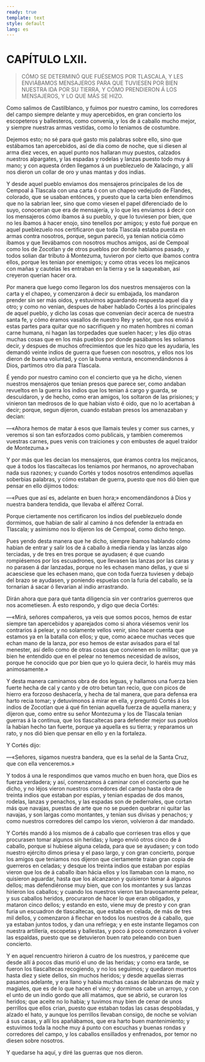 ```yaml
---
ready: true
template: text
style: default
lang: es
---
```


# CAPÍTULO LXII.

> CÓMO SE DETERMINÓ QUE FUÉSEMOS POR TLASCALA, Y LES ENVIÁBAMOS
> MENSAJEROS PARA QUE TUVIESEN POR BIEN NUESTRA IDA POR SU TIERRA, Y CÓMO
> PRENDIERON Á LOS MENSAJEROS, Y LO QUE MÁS SE HIZO.


Como salimos de Castilblanco, y fuimos por nuestro camino, los
corredores del campo siempre delante y muy apercebidos, en gran
concierto los escopeteros y ballesteros, como convenia, y los de
á caballo mucho mejor, y siempre nuestras armas vestidas, como lo
teniamos de costumbre.

Dejemos esto; no sé para qué gasto mis palabras sobre ello, sino que
estábamos tan apercebidos, así de dia como de noche, que si diesen al
arma diez veces, en aquel punto nos hallaran muy puestos, calzados
nuestros alpargates, y las espadas y rodelas y lanzas puesto todo muy
á mano; y con aquesta órden llegamos á un pueblezuelo de Xalacingo, y
allí nos dieron un collar de oro y unas mantas y dos indias.

Y desde aquel pueblo enviamos dos mensajeros principales de los de
Cempoal á Tlascala con una carta ó con un chapeo vedejudo de Flandes,
colorado, que se usaban entónces, y puesto que la carta bien entendimos
que no la sabrian leer, sino que como viesen el papel diferenciado
de lo suyo, conocerian que era de mensajería, y lo que les enviamos á
decir con los mensajeros cómo íbamos á su pueblo, y que lo tuviesen
por bien, que no les íbamos á hacer enojo, sino tenellos por amigos;
y esto fué porque en aquel pueblezuelo nos certificaron que toda
Tlascala estaba puesta en armas contra nosotros, porque, segun pareció,
ya tenian noticia cómo íbamos y que llevábamos con nosotros muchos
amigos, así de Cempoal como los de Zocotlan y de otros pueblos por
donde habiamos pasado, y todos solian dar tributo á Montezuma, tuvieron
por cierto que íbamos contra ellos, porque les tenian por enemigos; y
como otras veces los mejicanos con mañas y cautelas les entraban en la
tierra y se la saqueaban, así creyeron querian hacer ora.

Por manera que luego como llegaron los dos nuestros mensajeros con
la carta y el chapeo, y comenzaron á decir su embajada, los mandaron
prender sin ser más oidos, y estuvimos aguardando respuesta aquel
dia y otro; y como no venian, despues de haber hablado Cortés á los
principales de aquel pueblo, y dicho las cosas que convenian decir
acerca de nuestra santa fe, y cómo éramos vasallos de nuestro Rey y
señor, que nos envió á estas partes para quitar que no sacrifiquen y
no maten hombres ni coman carne humana, ni hagan las torpedades que
suelen hacer; y les dijo otras muchas cosas que en los más pueblos por
donde pasábamos les soliamos decir, y despues de muchos ofrecimientos
que les hizo que les ayudaria, les demandó veinte indios de guerra que
fuesen con nosotros, y ellos nos los dieron de buena voluntad, y con la
buena ventura, encomendándonos á Dios, partimos otro dia para Tlascala.

É yendo por nuestro camino con el concierto que ya he dicho, vienen
nuestros mensajeros que tenian presos que parece ser, como andaban
revueltos en la guerra los indios que los tenian á cargo y guarda,
se descuidaron, y de hecho, como eran amigos, los soltaron de las
prisiones; y vinieron tan medrosos de lo que habian visto é oido, que
no lo acertaban á decir; porque, segun dijeron, cuando estaban presos
los amenazaban y decian:

—«Ahora hemos de matar á esos que llamais teules y comer sus carnes,
y veremos si son tan esforzados como publicais, y tambien comeremos
vuestras carnes, pues venis con traiciones y con embustes de aquel
traidor de Montezuma.»

Y por más que les decian los mensajeros, que éramos contra los
mejicanos, que á todos los tlascaltecas los teniamos por hermanos,
no aprovechaban nada sus razones; y cuando Cortés y todos nosotros
entendimos aquellas soberbias palabras, y cómo estaban de guerra,
puesto que nos dió bien que pensar en ello dijimos todos:

—«Pues que así es, adelante en buen hora;» encomendándonos á Dios y
nuestra bandera tendida, que llevaba el alférez Corral.

Porque ciertamente nos certificaron los indios del pueblezuelo donde
dormimos, que habian de salir al camino á nos defender la entrada en
Tlascala; y asimismo nos lo dijeron los de Cempoal, como dicho tengo.

Pues yendo desta manera que he dicho, siempre íbamos hablando cómo
habian de entrar y salir los de á caballo á media rienda y las lanzas
algo terciadas, y de tres en tres porque se ayudasen; é que cuando
rompiésemos por los escuadrones, que llevasen las lanzas por las caras
y no parasen á dar lanzadas, porque no les echasen mano dellas, y que
si acaesciese que les echasen mano, que con toda fuerza tuviesen y
debajo del brazo se ayudasen, y poniendo espuelas con la furia del
caballo, se la tornarian á sacar ó llevarian al indio arrastrando.

Dirán ahora que para qué tanta diligencia sin ver contrarios guerreros
que nos acometiesen. Á esto respondo, y digo que decia Cortés:

—«Mirá, señores compañeros, ya veis que somos pocos, hemos de estar
siempre tan apercebidos y aparejados como si ahora viésemos venir los
contrarios á pelear, y no solamente vellos venir, sino hacer cuenta
que estamos ya en la batalla con ellos; y que, como acaece muchas
veces que echan mano de la lanza, por eso hemos de estar avisados para
el tal menester, así dello como de otras cosas que convienen en lo
militar; que ya bien he entendido que en el pelear no tenemos necesidad
de avisos, porque he conocido que por bien que yo lo quiera decir, lo
haréis muy más animosamente.»

Y desta manera caminamos obra de dos leguas, y hallamos una fuerza bien
fuerte hecha de cal y canto y de otro betun tan recio, que con picos de
hierro era forzoso deshacerla, y hecha de tal manera, que para defensa
era harto recia tomar; y detuvímonos á mirar en ella, y preguntó Cortés
á los indios de Zocotlan que á qué fin tenian aquella fuerza de aquella
manera; y dijeron que, como entre su señor Montezuma y los de Tlascala
tenian guerras á la continua, que los tlascaltecas para defender
mejor sus pueblos la habian hecho tan fuerte, porque ya aquella es su
tierra; y reparamos un rato, y nos dió bien que pensar en ello y en la
fortaleza.

Y Cortés dijo:

—«Señores, sigamos nuestra bandera, que es la señal de la Santa Cruz,
que con ella venceremos.»

Y todos á una le respondimos que vamos mucho en buen hora, que Dios es
fuerza verdadera; y así, comenzamos á caminar con el concierto que he
dicho, y no léjos vieron nuestros corredores del campo hasta obra de
treinta indios que estaban por espías, y tenian espadas de dos manos,
rodelas, lanzas y penachos, y las espadas son de pedernales, que cortan
más que navajas, puestas de arte que no se pueden quebrar ni quitar las
navajas, y son largas como montantes, y tenian sus divisas y penachos;
y como nuestros corredores del campo los vieron, volvieron á dar
mandado.

Y Cortés mandó á los mismos de á caballo que corriesen tras ellos y
que procurasen tomar algunos sin heridas; y luego envió otros cinco
de á caballo, porque si hubiese alguna celada, para que se ayudasen;
y con todo nuestro ejército dimos priesa y el paso largo, y con gran
concierto, porque los amigos que teniamos nos dijeron que ciertamente
traian gran copia de guerreros en celadas; y desque los treinta
indios que estaban por espías vieron que los de á caballo iban hácia
ellos y los llamaban con la mano, no quisieron aguardar, hasta que
los alcanzaron y quisieron tomar á algunos dellos; mas defendiéronse
muy bien, que con los montantes y sus lanzas hirieron los caballos;
y cuando los nuestros vieron tan bravosamente pelear, y sus caballos
heridos, procuraron de hacer lo que eran obligados, y mataron cinco
dellos; y estando en esto, viene muy de presto y con gran furia un
escuadron de tlascaltecas, que estaba en celada, de más de tres mil
dellos, y comenzaron á flechar en todos los nuestros de á caballo,
que ya estaban juntos todos, y dan una refriega; y en este instante
llegamos con nuestra artillería, escopetas y ballestas, y poco á poco
comenzaron á volver las espaldas, puesto que se detuvieron buen rato
peleando con buen concierto.

Y en aquel rencuentro hirieron á cuatro de los nuestros, y paréceme
que desde allí á pocos dias murió el uno de las heridas; y como era
tarde, se fueron los tlascaltecas recogiendo, y no los seguimos; y
quedaron muertos hasta diez y siete dellos, sin muchos heridos; y
desde aquellas sierras pasamos adelante, y era llano y habia muchas
casas de labranzas de maíz y magiales, que es de lo que hacen el vino;
y dormimos cabe un arroyo, y con el unto de un indio gordo que allí
matamos, que se abrió, se curaron los heridos; que aceite no lo habia;
y tuvimos muy bien de cenar de unos perrillos que ellos crian, puesto
que estaban todas las casas despobladas, y alzado el hato, y aunque los
perrillos llevaban consigo, de noche se volvian á sus casas, y allí los
apañábamos, que era harto buen mantenimiento; y estuvimos toda la noche
muy á punto con escuchas y buenas rondas y corredores del campo, y los
caballos ensillados y enfrenados, por temor no diesen sobre nosotros.

Y quedarse ha aquí, y diré las guerras que nos dieron.
